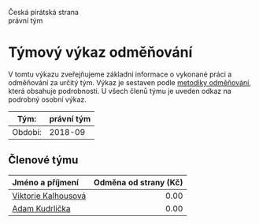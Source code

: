 Česká pirátská strana  
právní tým

Týmový výkaz odměňování
===========================

V tomtu výkazu zveřejňujeme základní informace o vykonané práci a odměňování
za určitý tým. Výkaz je sestaven podle [metodiky odměňování][metodika],
která obsahuje podrobnosti. U všech členů týmu je uveden odkaz na podrobný osobní výkaz.

Tým:                     | právní tým
-----------------------  | --------------------
Období:                  | 2018-09

Členové týmu
--------------

| Jméno a příjmení                            |   Odměna od strany (Kč) |
|:--------------------------------------------|------------------------:|
| [Viktorie Kalhousová](viktorie-kalhousova/) |                    0.00 |
| [Adam Kudrlička](adam-kudrlicka/)           |                    0.00 |


[metodika]: https://redmine.pirati.cz/projects/po/wiki/Odmenovani
